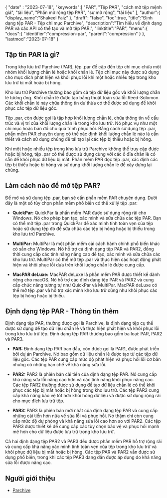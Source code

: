 {
"date" :  "2023-07-18",
   "keywords":[
"PAR",
"Tệp PAR",
"cách mở tệp mệnh giá",
"tài liệu",
"Phần mở rộng tệp PAR",
"sự mở rộng",
"tài liệu"
],
   "author":{
"display_name":"Shakeel Faiz"
},
"draft": "false",
"toc":true,
"title":"Định dạng tệp PAR - Tệp chỉ mục Parchive",
   "description":"Tìm hiểu về định dạng PAR và các API có thể tạo và mở tệp PAR.",
   "linktitle":"PAR",
   "menu":{
      "docs":{
         "identifier":"compression-par",
         "parent":"compression"
}
},
"lastmod":"2023-07-18"
}

## Tập tin PAR là gì?

Trong kho lưu trữ Parchive (PAR), tệp .par đề cập đến tệp chỉ mục chứa một nhóm khối lượng chẵn lẻ hoặc khối chẵn lẻ. Tệp chỉ mục này được sử dụng cho mục đích phát hiện và khôi phục lỗi khi một hoặc nhiều tệp trong kho lưu trữ bị mất hoặc bị hỏng.

Kho lưu trữ Parchive thường bao gồm cả tệp dữ liệu gốc và khối lượng chẵn lẻ tương ứng. Khối chẵn lẻ được tạo bằng thuật toán sửa lỗi Reed-Solomon. Các khối chẵn lẻ này chứa thông tin dư thừa có thể được sử dụng để khôi phục các tệp dữ liệu gốc.

Tệp .par, còn được gọi là tập hợp khối lượng chẵn lẻ, chứa thông tin về cấu trúc và vị trí của khối lượng chẵn lẻ trong kho lưu trữ. Nó phục vụ như một chỉ mục hoặc bản đồ cho quá trình phục hồi. Bằng cách sử dụng tệp .par, phần mềm PAR chuyên dụng có thể xác định khối lượng chẵn lẻ nào là cần thiết và cách sử dụng chúng để tái tạo lại các tệp bị thiếu hoặc bị hỏng.

Khi một hoặc nhiều tệp trong kho lưu trữ Parchive không thể truy cập được hoặc bị hỏng, tệp .par có thể được sử dụng cùng với các ổ đĩa chẵn lẻ có sẵn để khôi phục dữ liệu bị mất. Phần mềm PAR đọc tệp .par, xác định các tệp bị thiếu hoặc bị hỏng và sử dụng khối lượng chẵn lẻ để xây dựng lại chúng.

## Làm cách nào để mở tệp PAR?

Để mở và sử dụng tệp .par, bạn sẽ cần phần mềm PAR chuyên dụng. Dưới đây là một số tùy chọn phần mềm phổ biến có thể xử lý tệp .par:

- **QuickPar:** QuickPar là phần mềm PAR được sử dụng rộng rãi cho Windows. Nó cho phép bạn tạo, xác minh và sửa chữa các tệp PAR. Bạn có thể mở tệp .par trong QuickPar để xác minh tính toàn vẹn của tệp hoặc sử dụng tệp đó để sửa chữa các tệp bị hỏng hoặc bị thiếu trong kho lưu trữ Parchive.

- **MultiPar:** MultiPar là một phần mềm cải cách hành chính phổ biến khác có sẵn cho Windows. Nó hỗ trợ cả định dạng tệp PAR và PAR2, đồng thời cung cấp các tính năng nâng cao để tạo, xác minh và sửa chữa các kho lưu trữ. MultiPar có thể mở tệp .par và thực hiện các hoạt động phát hiện và khôi phục lỗi dựa trên khối lượng chẵn lẻ được cung cấp.

- **MacPAR deLuxe:** MacPAR deLuxe là phần mềm PAR được thiết kế dành riêng cho macOS. Nó hỗ trợ các định dạng tệp PAR và PAR2 và cung cấp chức năng tương tự như QuickPar và MultiPar. MacPAR deLuxe có thể mở tệp .par và hỗ trợ xác minh kho lưu trữ cũng như khôi phục các tệp bị hỏng hoặc bị thiếu.

## Định dạng tệp PAR - Thông tin thêm

Định dạng tệp PAR, thường được gọi là Parchive, là định dạng tệp cụ thể được sử dụng để tạo dữ liệu chẵn lẻ và thực hiện phát hiện và khôi phục lỗi trong kho lưu trữ tệp. Định dạng tệp PAR thường bao gồm ba loại: PAR, PAR2 và PAR3.

- **PAR:** Định dạng tệp PAR ban đầu, còn được gọi là PAR1, được phát triển bởi dự án Parchive. Nó bao gồm dữ liệu chẵn lẻ được tạo từ các tệp dữ liệu gốc. Các tệp PAR cung cấp mức độ phát hiện và phục hồi lỗi cơ bản nhưng có những hạn chế về khả năng sửa lỗi.

- **PAR2:** PAR2 là phiên bản cải tiến của định dạng tệp PAR. Nó cung cấp khả năng sửa lỗi nâng cao hơn và các tính năng khôi phục nâng cao. Các tệp PAR2 thường được sử dụng để tạo dữ liệu chẵn lẻ có thể khôi phục các tệp bị mất hoặc bị hỏng trong kho lưu trữ. Các tệp PAR2 cung cấp khả năng bảo vệ tốt hơn khỏi hỏng dữ liệu và được sử dụng rộng rãi cho mục đích lưu trữ tệp.

- **PAR3:** PAR3 là phiên bản mới nhất của định dạng tệp PAR và cung cấp những cải tiến hơn nữa về sửa lỗi và phục hồi. Nó thậm chí còn cung cấp mức độ dự phòng và khả năng sửa lỗi cao hơn so với PAR2. Các tệp PAR3 được thiết kế để cung cấp các tùy chọn bảo vệ và phục hồi mạnh mẽ hơn cho dữ liệu được lưu trữ trong kho lưu trữ.

Cả hai định dạng tệp PAR2 và PAR3 đều được phần mềm PAR hỗ trợ rộng rãi và cung cấp khả năng xác minh tính toàn vẹn của tệp trong kho lưu trữ và khôi phục dữ liệu bị mất hoặc bị hỏng. Các tệp PAR và PAR2 vẫn được sử dụng phổ biến, trong khi các tệp PAR3 đang dần được áp dụng do khả năng sửa lỗi được nâng cao.

## Người giới thiệu
* [Parchive](https://en.wikipedia.org/wiki/Parchive)

